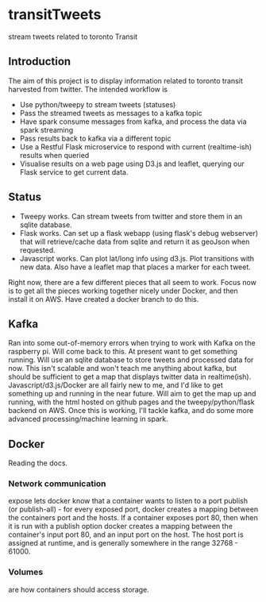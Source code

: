 # transitTweets
stream tweets related to toronto Transit


## Introduction

The aim of this project is to display information related to toronto transit harvested from twitter. The intended workflow is 

  - Use python/tweepy to stream tweets (statuses)
  - Pass the streamed tweets as messages to a kafka topic
  - Have spark consume messages from kafka, and process the data via spark streaming
  - Pass results back to kafka via a different topic
  - Use a Restful Flask microservice to respond with current (realtime-ish) results when queried
  - Visualise results on a web page using D3.js and leaflet, querying our Flask service to get current data.

## Status

- Tweepy works. Can stream tweets from twitter and store them in an sqlite database.
- Flask works. Can set up a flask webapp (using flask's debug webserver) that will retrieve/cache data from sqlite and return it as geoJson when requested.
- Javascript works. Can plot lat/long info using d3.js. Plot transitions with new data. Also have a leaflet map that places a marker for each tweet.

Right now, there are a few different pieces that all seem to work. Focus now is to get all the pieces working together nicely under Docker, and then install it on AWS. Have created a docker branch to do this. 


## Kafka
Ran into some out-of-memory errors when trying to work with Kafka on the raspberry pi. Will come back to this. At present want to get something running. Will use an sqlite database to store tweets and processed data for now. This isn't scalable and won't teach me anything about kafka, but should be sufficient to get a map that displays twitter data in realtime(ish). Javascript/d3.js/Docker are all fairly new to me, and I'd like to get something up and running in the near future. Will aim to get the map up and running, with the html hosted on github pages and the tweepy/python/flask backend on AWS. Once this is working, I'll tackle kafka, and do some more advanced processing/machine learning in spark.


## Docker
Reading the docs. 
### Network communication
expose lets docker know that a container wants to listen to a port
publish (or publish-all) - for every exposed port, docker creates a mapping between the containers port and the hosts. If a container exposes port 80, then when it is run with a publish option docker creates a mapping between the container's input port 80, and an input port on the host. The host port is assigned at runtime, and is generally somewhere in the range 32768 - 61000.

### Volumes
are how containers should access storage.
